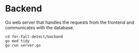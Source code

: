 # Backend

Go web server that handles the requests from the frontend and communicates with the database.

`cd fer-fall-detect/backend`   
`go mod tidy`  
`go run server.go`